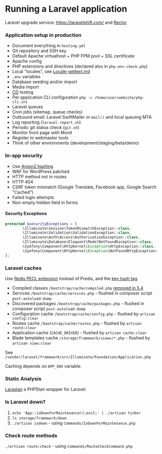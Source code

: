 # Running a Laravel application

Laravel upgrade service: https://laravelshift.com/
and [Rector](https://github.com/rectorphp/rector/tree/master/config/set/laravel)

### Application setup in production

- Document everything in `hosting.yml`
- Git repository and SSH key
- Default Apache virtualhost + PHP FPM pool + SSL certificate
- Apache config
- PHP extensions and directives (declared also in `php-env-check.php`)
- Local "locales", see [Locale-gettext.md](./Locale-gettext.md)
- `.env` variables
- Database seeding and/or import
- Media import
- [CD](/webserver/Continuous-integration-Continuous-delivery.md) testing
- Per application CLI configuration `php -c /home/user/website/php-cli.ini`
- Laravel queues
- Cron jobs (sitemap, queue checks)
- Outbound email: Laravel SwiftMailer or `mail()` and local queuing MTA
- Log reporting (`laravel-report.sh`)
- Periodic git status check (`git.sh`)
- Monitor front page with Monit
- Register to webmaster tools
- Think of other environments (development/staging/beta/demo)

### In-app security

- Use [Argon2 hashing](https://laravel.com/docs/5.6/hashing)
- WAF for WordPress patched
- HTTP method not in routes
- HTTP 404
- CSRF token mismatch (Google Translate, Facebook app, Google Search "Cached")
- Failed login attempts
- Non-empty hidden field in forms

#### Security Exceptions

```php
protected $securityExceptions = [
        \Illuminate\Session\TokenMismatchException::class,
        \Illuminate\Validation\ValidationException::class,
        \Illuminate\Auth\Access\AuthorizationException::class,
        \Illuminate\Database\Eloquent\ModelNotFoundException::class,
        \Symfony\Component\HttpKernel\Exception\HttpException::class,
        \Symfony\Component\HttpKernel\Exception\NotFoundHttpException::class,
];
```

### Laravel caches

Use [Redis PECL extension](https://laravel.com/docs/5.6/redis#phpredis) instead of Predis,
and the [key hash tag](https://laravel.com/docs/5.6/queues#driver-prerequisites).

- Compiled classes `/bootstrap/cache/compiled.php`
  [removed in 5.4](https://github.com/laravel/framework/commit/09964cc8c04674ec710af02794f774308a5c92ca#diff-427cac03b212e5fd24785d55149d3aea)
- Services `/bootstrap/cache/services.php` - flushed in composer script `post-autoload-dump`
- Discovered packages `/bootstrap/cache/packages.php` - flushed in composer script `post-autoload-dump`
- Configuration cache `/bootstrap/cache/config.php` - flushed by `artisan config:clear`
- Routes cache `/bootstrap/cache/routes.php` - flushed by `artisan route:clear`
- Application cache (`CACHE_DRIVER`) - flushed by `artisan cache:clear`
- Blade templates cache `/storage/framework/views/*.php` - flushed by `artisan view:clear`

See `/vendor/laravel/framework/src/Illuminate/Foundation/Application.php`

Caching depends on `APP_ENV` variable.

### Static Analysis

[Larastan](https://github.com/nunomaduro/larastan) a PHPStan wrapper for Laravel.

### Is Laravel down?

1. `echo 'App::isDownForMaintenance();exit;' | ./artisan tinker`
1. `ls storage/framework/down`
1. `./artisan isdown` - using `Commands/IsDownForMaintenance.php`

### Check route methods

`./artisan route:check` - using `Commands/RouteCheckCommand.php`
